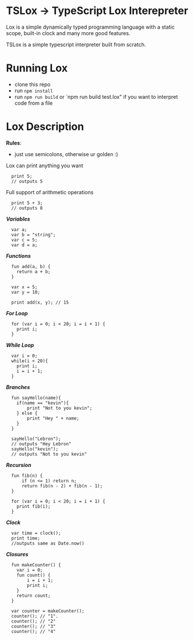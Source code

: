 # TSLox -> TypeScript Lox Interepreter

 Lox is a simple dynamically typed programming language with a static scope, built-in clock and many more good features. 
 
 TSLox is a simple typescript interpreter built from scratch.

# Running Lox

- clone this repo
- run `npm install`
- run `npm run build` or `npm run build test.lox" if you want to interpret code from a file

# Lox Description

**Rules**:
  - just use semicolons, otherwise ur golden :)

Lox can print anything you want

      print 5;
      // outputs 5


Full support of arithmetic operations

      print 5 + 3;
      // outputs 8

***Variables***


      var a;
      var b = "string";
      var c = 5;
      var d = a;


***Functions***

      fun add(a, b) {
        return a + b;
      }

      var x = 5;
      var y = 10;

      print add(x, y); // 15
      
***For Loop***

      for (var i = 0; i < 20; i = i + 1) {
        print i;
      }
     
 ***While Loop***

      var i = 0;
      while(i < 20){
        print i;
        i = i + 1;
      }
      
 ***Branches***
 
      fun sayHello(name){
        if(name == "kevin"){
            print "Not to you kevin";
        } else {
            print "Hey " + name;
        }
      }

      sayHello("Lebron");
      // outputs "Hey Lebron"
      sayHello("kevin");
      // outputs "Not to you kevin"
     
***Recursion***

      fun fib(n) {
          if (n <= 1) return n;
          return fib(n - 2) + fib(n - 1);
      }

      for (var i = 0; i < 20; i = i + 1) {
        print fib(i);
      }   

***Clock***

      var time = clock();
      print time;
      //outputs same as Date.now()

***Closures***

      fun makeCounter() {
        var i = 0;
        fun count() {
            i = i + 1;
            print i; 
        }
        return count;
      }

      var counter = makeCounter();
      counter(); // "1".
      counter(); // "2"
      counter(); // "3"
      counter(); // "4"

